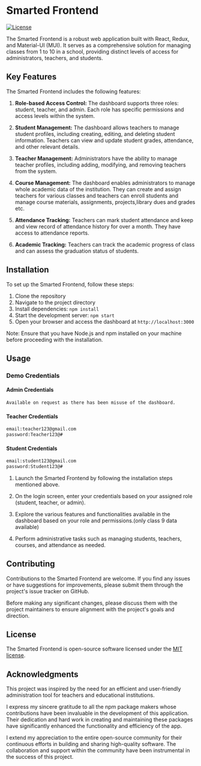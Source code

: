 # Smarted Frontend

[![License](https://img.shields.io/badge/License-MIT-blue.svg)](https://opensource.org/licenses/MIT)

The Smarted Frontend is a robust web application built with React, Redux, and Material-UI (MUI). It serves as a comprehensive solution for managing classes from 1 to 10 in a school, providing distinct levels of access for administrators, teachers, and students.

## Key Features

The Smarted Frontend includes the following features:

1. **Role-based Access Control:** The dashboard supports three roles: student, teacher, and admin. Each role has specific permissions and access levels within the system.

2. **Student Management:** The dashboard allows teachers to manage student profiles, including creating, editing, and deleting student information. Teachers can view and update student grades, attendance, and other relevant details.

3. **Teacher Management:** Administrators have the ability to manage teacher profiles, including adding, modifying, and removing teachers from the system.

4. **Course Management:** The dashboard enables administrators to manage whole academic data of the institution. They can create and assign teachers for various classes and teachers can enroll students and manage course materials, assignments, projects,library dues and grades etc.

5. **Attendance Tracking:** Teachers can mark student attendance and keep and view record of attendance history for over a month. They have access to attendance reports.

6. **Academic Tracking:** Teachers can track the academic progress of class and can assess the graduation status of students.

## Installation

To set up the Smarted Frontend, follow these steps:

1. Clone the repository
2. Navigate to the project directory
3. Install dependencies: `npm install`
4. Start the development server: `npm start`
5. Open your browser and access the dashboard at `http://localhost:3000`

Note: Ensure that you have Node.js and npm installed on your machine before proceeding with the installation.

## Usage

### Demo Credentials

#### Admin Credentials

```txt
Available on request as there has been misuse of the dashboard.
```

#### Teacher Credentials

```txt
email:teacher123@gmail.com
password:Teacher123@#
```

#### Student Credentials

```txt
email:student123@gmail.com
password:Student123@#
```

1. Launch the Smarted Frontend by following the installation steps mentioned above.

2. On the login screen, enter your credentials based on your assigned role (student, teacher, or admin).

3. Explore the various features and functionalities available in the dashboard based on your role and permissions.(only class 9 data available)

4. Perform administrative tasks such as managing students, teachers, courses, and attendance as needed.

## Contributing

Contributions to the Smarted Frontend are welcome. If you find any issues or have suggestions for improvements, please submit them through the project's issue tracker on GitHub.

Before making any significant changes, please discuss them with the project maintainers to ensure alignment with the project's goals and direction.

## License

The Smarted Frontend is open-source software licensed under the [MIT license](LICENSE).

## Acknowledgments

This project was inspired by the need for an efficient and user-friendly administration tool for teachers and educational institutions.

I express my sincere gratitude to all the npm package makers whose contributions have been invaluable in the development of this application. Their dedication and hard work in creating and maintaining these packages have significantly enhanced the functionality and efficiency of the app.

I extend my appreciation to the entire open-source community for their continuous efforts in building and sharing high-quality software. The collaboration and support within the community have been instrumental in the success of this project.


